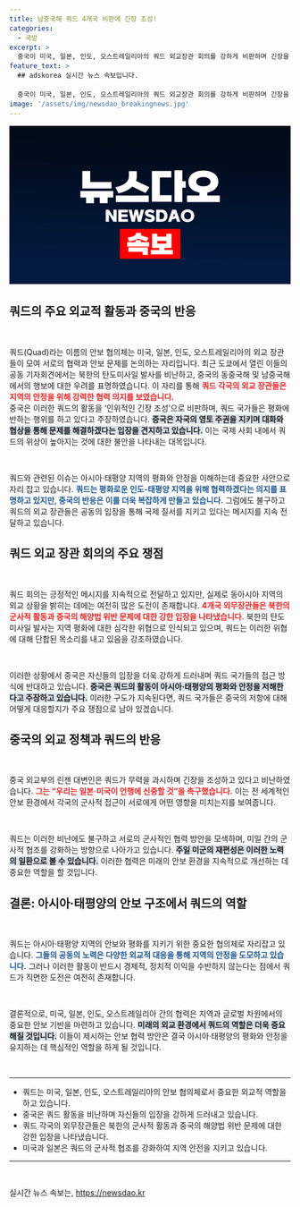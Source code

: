 ```yaml
---
title: 남중국해 쿼드 4개국 비판에 긴장 조성!
categories:
  - 국방
excerpt: >
  중국이 미국, 일본, 인도, 오스트레일리아의 쿼드 외교장관 회의를 강하게 비판하며 긴장을 조성하고 있다고 주장했다. 이들은 북한의 미사일 발사와 중국의 해양 침범에 대한 반대 입장을 천명하며, 아시아·태평양 지역의 평화와 안정을 강조했다.
feature_text: >
  ## adskorea 실시간 뉴스 속보입니다.

  중국이 미국, 일본, 인도, 오스트레일리아의 쿼드 외교장관 회의를 강하게 비판하며 긴장을 조성하고 있다고 주장했다. 이들은 북한의 미사일 발사와 중국의 해양 침범에 대한 반대 입장을 천명하며, 아시아·태평양 지역의 평화와 안정을 강조했다.
image: '/assets/img/newsdao_breakingnews.jpg'
---
```


<p><img src="/assets/img/newsdao_breakingnews.jpg" alt="adskorea 속보" /></p>

<h2 data-ke-size="size26">쿼드의 주요 외교적 활동과 중국의 반응</h2>

<p data-ke-size="size16">&nbsp;</p>  

<p>쿼드(Quad)라는 이름의 안보 협의체는 미국, 일본, 인도, 오스트레일리아의 외교 장관들이 모여 서로의 협력과 안보 문제를 논의하는 자리입니다. 최근 도쿄에서 열린 이들의 공동 기자회견에서는 북한의 탄도미사일 발사를 비난하고, 중국의 동중국해 및 남중국해에서의 행보에 대한 우려를 표명하였습니다. 이 자리를 통해 <b><span style="color: #ee2323;">쿼드 각국의 외교 장관들은 지역의 안정을 위해 강력한 협력 의지를 보였습니다.</span></b><br />
중국은 이러한 쿼드의 활동을 ‘인위적인 긴장 조성’으로 비판하며, 쿼드 국가들은 평화에 반하는 행위를 하고 있다고 주장하였습니다. <b><span style="background-color: #21538527;">중국은 자국의 영토 주권을 지키며 대화와 협상을 통해 문제를 해결하겠다는 입장을 견지하고 있습니다.</span></b> 이는 국제 사회 내에서 쿼드의 위상이 높아지는 것에 대한 불안을 나타내는 대목입니다. </p>

<p data-ke-size="size16">&nbsp;</p>  

<p>쿼드와 관련된 이슈는 아시아·태평양 지역의 평화와 안정을 이해하는데 중요한 사안으로 자리 잡고 있습니다. <b><span style="color: #1a5490;">쿼드는 평화로운 인도-태평양 지역을 위해 협력하겠다는 의지를 표명하고 있지만, 중국의 반응은 이를 더욱 복잡하게 만들고 있습니다.</span></b> 그럼에도 불구하고 쿼드의 외교 장관들은 공동의 입장을 통해 국제 질서를 지키고 있다는 메시지를 지속 전달하고 있습니다. </p>

<h2 data-ke-size="size26">쿼드 외교 장관 회의의 주요 쟁점</h2>  

<p data-ke-size="size16">&nbsp;</p>  

<p>쿼드 회의는 긍정적인 메시지를 지속적으로 전달하고 있지만, 실제로 동아시아 지역의 외교 상황을 밝히는 데에는 여전히 많은 도전이 존재합니다. <b><span style="color: #ee2323;">4개국 외무장관들은 북한의 군사적 활동과 중국의 해양법 위반 문제에 대한 강한 입장을 나타냈습니다.</span></b> 북한의 탄도미사일 발사는 지역 평화에 대한 심각한 위협으로 인식되고 있으며, 쿼드는 이러한 위협에 대해 단합된 목소리를 내고 있음을 강조하였습니다. </p>

<p data-ke-size="size16">&nbsp;</p>  

<p>이러한 상황에서 중국은 자신들의 입장을 더욱 강하게 드러내며 쿼드 국가들의 접근 방식에 반대하고 있습니다. <b><span style="background-color: #21538527;">중국은 쿼드의 활동이 아시아·태평양의 평화와 안정을 저해한다고 주장하고 있습니다.</span></b> 이러한 구도가 지속된다면, 쿼드 국가들은 중국의 저항에 대해 어떻게 대응할지가 주요 쟁점으로 남아 있겠습니다. </p>

<h2 data-ke-size="size26">중국의 외교 정책과 쿼드의 반응</h2>  

<p data-ke-size="size16">&nbsp;</p>  

<p>중국 외교부의 린젠 대변인은 쿼드가 무력을 과시하며 긴장을 조성하고 있다고 비난하였습니다. <b><span style="color: #ee2323;">그는 “우리는 일본·미국이 언행에 신중할 것”을 촉구했습니다.</span></b> 이는 전 세계적인 안보 환경에서 각국의 군사적 접근이 서로에게 어떤 영향을 미치는지를 보여줍니다. </p>

<p data-ke-size="size16">&nbsp;</p>  

<p>쿼드는 이러한 비난에도 불구하고 서로의 군사적인 협력 방안을 모색하며, 미일 간의 군사적 협조를 강화하는 방향으로 나아가고 있습니다. <b><span style="background-color: #21538527;">주일 미군의 재편성은 이러한 노력의 일환으로 볼 수 있습니다.</span></b> 이러한 협력은 미래의 안보 환경을 지속적으로 개선하는 데 중요한 역할을 할 것입니다.  </p>

<h2 data-ke-size="size26">결론: 아시아·태평양의 안보 구조에서 쿼드의 역할</h2>  

<p data-ke-size="size16">&nbsp;</p>  

<p>쿼드는 아시아·태평양 지역의 안보와 평화를 지키기 위한 중요한 협의체로 자리잡고 있습니다. <b><span style="color: #1a5490;">그들의 공동의 노력은 다양한 외교적 대응을 통해 지역의 안정을 도모하고 있습니다.</span></b> 그러나 이러한 활동이 반드시 경제적, 정치적 이익을 수반하지 않는다는 점에서 쿼드가 직면한 도전은 여전히 존재합니다. </p>

<p data-ke-size="size16">&nbsp;</p>  

<p>결론적으로, 미국, 일본, 인도, 오스트레일리아 간의 협력은 지역과 글로벌 차원에서의 중요한 안보 기반을 마련하고 있습니다. <b><span style="background-color: #21538527;">미래의 외교 환경에서 쿼드의 역할은 더욱 중요해질 것입니다.</span></b> 이들이 제시하는 안보 협력 방안은 결국 아시아·태평양의 평화와 안정을 유지하는 데 핵심적인 역할을 하게 될 것입니다. </p>

<p data-ke-size="size16">&nbsp;</p>  

<hr>  

<ul>  
<li>쿼드는 미국, 일본, 인도, 오스트레일리아의 안보 협의체로서 중요한 외교적 역할을 하고 있습니다.</li>  
<li>중국은 쿼드 활동을 비난하며 자신들의 입장을 강하게 드러내고 있습니다.</li>  
<li>쿼드 각국의 외무장관들은 북한의 군사적 활동과 중국의 해양법 위반 문제에 대한 강한 입장을 나타냈습니다.</li>  
<li>미국과 일본은 쿼드의 군사적 협조를 강화하여 지역 안전을 지키고 있습니다.</li>  
</ul>  

<hr>  

<p data-ke-size="size16">&nbsp;</p>
실시간 뉴스 속보는, <a href="https://newsdao.kr" rel="dofollow">https://newsdao.kr</a>


